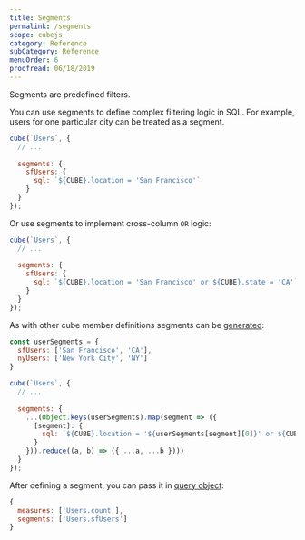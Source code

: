 ```yaml
---
title: Segments
permalink: /segments
scope: cubejs
category: Reference
subCategory: Reference
menuOrder: 6
proofread: 06/18/2019
---
```


Segments are predefined filters.

You can use segments to define complex filtering logic in SQL. 
For example, users for one particular city can be treated as a segment.

```javascript
cube(`Users`, {
  // ...
  
  segments: {
    sfUsers: {
      sql: `${CUBE}.location = 'San Francisco'`
    }
  }
});
```

Or use segments to implement cross-column `OR` logic:

```javascript
cube(`Users`, {
  // ...
  
  segments: {
    sfUsers: {
      sql: `${CUBE}.location = 'San Francisco' or ${CUBE}.state = 'CA'`
    }
  }
});
```

As with other cube member definitions segments can be [generated](/schema-generation):

```javascript
const userSegments = {
  sfUsers: ['San Francisco', 'CA'],
  nyUsers: ['New York City', 'NY']
}

cube(`Users`, {
  // ...
  
  segments: {
    ...(Object.keys(userSegments).map(segment => ({
      [segment]: {
        sql: `${CUBE}.location = '${userSegments[segment][0]}' or ${CUBE}.state = '${userSegments[segment][1]}'`
      }
    })).reduce((a, b) => ({ ...a, ...b })))
  }
});
```

After defining a segment, you can pass it in [query object](/query-format):

```javascript
{
  measures: ['Users.count'],
  segments: ['Users.sfUsers']
}
```
